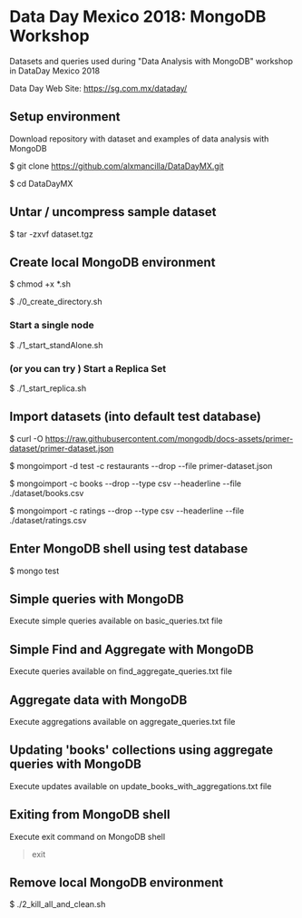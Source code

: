 # Data Day Mexico 2018: MongoDB Workshop 

Datasets and queries used during "Data Analysis with MongoDB" workshop in DataDay Mexico 2018 

Data Day Web Site: https://sg.com.mx/dataday/

## Setup  environment

Download repository with dataset and examples of data analysis with MongoDB

$ git clone https://github.com/alxmancilla/DataDayMX.git

$ cd DataDayMX

## Untar / uncompress sample dataset

$ tar -zxvf dataset.tgz 

## Create local MongoDB environment 
$ chmod +x *.sh

$ ./0_create_directory.sh 

### Start a single node 
$ ./1_start_standAlone.sh 

### (or you can try ) Start a Replica Set
$ ./1_start_replica.sh 


## Import datasets (into default test database)

$ curl -O  https://raw.githubusercontent.com/mongodb/docs-assets/primer-dataset/primer-dataset.json

$ mongoimport -d test -c restaurants --drop --file primer-dataset.json

$ mongoimport  -c books --drop --type csv --headerline --file ./dataset/books.csv 

$ mongoimport  -c ratings --drop --type csv --headerline --file ./dataset/ratings.csv 

## Enter MongoDB shell using test database 

$ mongo test

## Simple queries with MongoDB  

Execute simple queries available on basic_queries.txt file

## Simple Find and Aggregate  with MongoDB  

Execute queries available on find_aggregate_queries.txt file

## Aggregate data with MongoDB  

Execute aggregations available on aggregate_queries.txt file

## Updating 'books' collections using aggregate queries with MongoDB  

Execute updates available on update_books_with_aggregations.txt file

## Exiting from MongoDB shell

Execute exit command on MongoDB shell

> exit

## Remove local MongoDB environment 

$ ./2_kill_all_and_clean.sh 


